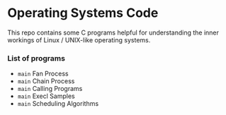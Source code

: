 # Operating Systems Code
This repo contains some C programs helpful for understanding the inner workings of Linux / UNIX-like operating systems.
### List of programs
- `main` Fan Process
- `main` Chain Process
- `main` Calling Programs
- `main` Execl Samples
- `main` Scheduling Algorithms
